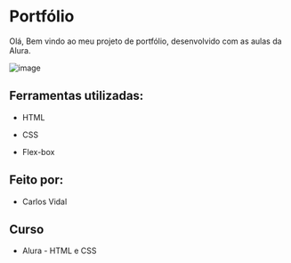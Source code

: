

# Portfólio 
Olá, Bem vindo ao meu projeto de portfólio, desenvolvido com as aulas da Alura.

![image](https://user-images.githubusercontent.com/77756047/211304452-220fedf0-f91b-490f-8a65-a60ce860bc5c.png)

## Ferramentas utilizadas:

* HTML

* CSS

* Flex-box

## Feito por:
* Carlos Vidal 

## Curso
* Alura - HTML e CSS



